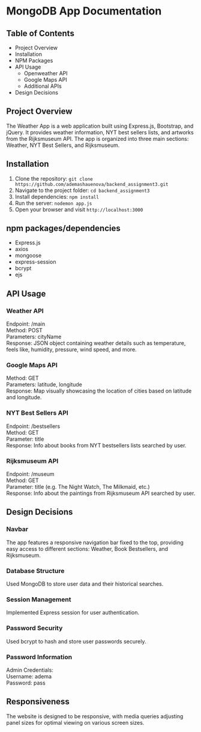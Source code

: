 





# MongoDB App Documentation

## Table of Contents
- Project Overview
- Installation
- NPM Packages
- API Usage
  - Openweather API
  - Google Maps API
  - Additional APIs
- Design Decisions

## Project Overview

The Weather App is a web application built using Express.js, Bootstrap, and jQuery. It provides weather information, NYT best sellers lists, and artworks from the Rijksmuseum API. The app is organized into three main sections: Weather, NYT Best Sellers, and Rijksmuseum.

## Installation

1. Clone the repository: `git clone https://github.com/ademashauenova/backend_assignment3.git`
2. Navigate to the project folder: `cd backend_assignment3`
3. Install dependencies: `npm install`
4. Run the server: `nodemon app.js`
5. Open your browser and visit `http://localhost:3000`

## npm packages/dependencies

- Express.js
- axios
- mongoose
- express-session
- bcrypt
- ejs

## API Usage

### Weather API
Endpoint: /main  
Method: POST  
Parameters: cityName  
Response: JSON object containing weather details such as temperature, feels like, humidity, pressure, wind speed, and more.

### Google Maps API
Method: GET  
Parameters: latitude, longitude  
Response: Map visually showcasing the location of cities based on latitude and longitude.  

### NYT Best Sellers API
Endpoint: /bestsellers  
Method: GET  
Parameter: title  
Response: Info about books from NYT bestsellers lists searched by user.  

### Rijksmuseum API
Endpoint: /museum  
Method: GET  
Parameter: title (e.g. The Night Watch, The Milkmaid, etc.)  
Response: Info about the paintings from Rijksmuseum API searched by user.  


## Design Decisions

### Navbar
The app features a responsive navigation bar fixed to the top, providing easy access to different sections: Weather, Book Bestsellers, and Rijksmuseum.

### Database Structure
Used MongoDB to store user data and their historical searches.

### Session Management
Implemented Express session for user authentication.

### Password Security
Used bcrypt to hash and store user passwords securely.

### Password Information
Admin Credentials:  
Username: adema  
Password: pass  

## Responsiveness
The website is designed to be responsive, with media queries adjusting panel sizes for optimal viewing on various screen sizes.
